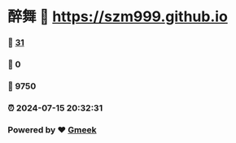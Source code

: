 # 醉舞 :link: https://szm999.github.io 
### :page_facing_up: [31](https://szm999.github.io/tag.html) 
### :speech_balloon: 0 
### :hibiscus: 9750 
### :alarm_clock: 2024-07-15 20:32:31 
### Powered by :heart: [Gmeek](https://github.com/Meekdai/Gmeek)
